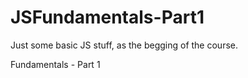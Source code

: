 # JSFundamentals-Part1

Just some basic JS stuff, as the begging of the course.

Fundamentals - Part 1
